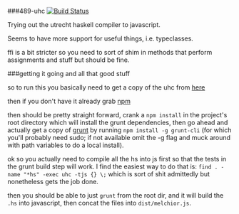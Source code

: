 ###489-uhc [![Build Status](https://travis-ci.org/kjgorman/489-uhc.png)](https://travis-ci.org/kjgorman/489-uhc)


Trying out the utrecht haskell compiler to javascript.

Seems to have more support for useful things, i.e. typeclasses.

ffi is a bit stricter so you need to sort of shim in methods that
perform assignments and stuff but should be fine.

###getting it going and all that good stuff

so to run this you basically need to get a copy of the uhc from [here](https://github.com/UU-ComputerScience/uhc)

then if you don't have it already grab [npm](https://npmjs.org/)

then should be pretty straight forward, crank a `npm install` in the project's root directory which will install
the grunt dependencies, then go ahead and actually get a copy of [grunt](http://gruntjs.com/) by running `npm install -g grunt-cli`
(for which you'll probably need sudo; if not available omit the -g flag and muck around with path variables to do a 
local install).

ok so you actually need to compile all the hs into js first so that the tests in the grunt build step will work. I find the 
easiest way to do that is: `find . -name "*hs" -exec uhc -tjs {} \;` which is sort of shit admittedly but nonetheless gets the 
job done.

then you should be able to just `grunt` from the root dir, and it will build the `.hs` into javascript, then concat
the files into `dist/melchior.js`.


